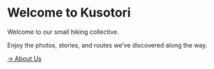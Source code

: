 # Welcome to Kusotori

Welcome to our small hiking collective.

Enjoy the photos, stories, and routes we’ve discovered along the way.

[→ About Us](about.html)
